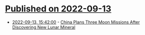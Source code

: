 # [Published on 2022-09-13](index.md)

* [2022-09-13, 15:42:00](https://soylentnews.org/article.pl?sid=22/09/12/1423215&from=rss) - [China Plans Three Moon Missions After Discovering New Lunar Mineral](https://soylentnews.org/article.pl?sid=22/09/12/1423215&from=rss)
